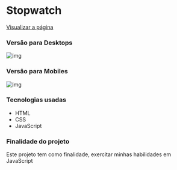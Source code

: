 # Stopwatch

[Visualizar a página](https://rianvitor26.github.io/stopwatch/)

### Versão para Desktops

![img](https://user-images.githubusercontent.com/77061521/136900467-b0bf2c5b-5276-48a5-80a5-212e719139a2.png)

### Versão para Mobiles

![img](https://user-images.githubusercontent.com/77061521/136901282-140f51de-0da5-41ba-923d-2c65a241ff17.png)

### Tecnologias usadas
* HTML
* CSS
* JavaScript

### Finalidade do projeto
Este projeto tem como finalidade, exercitar minhas habilidades em JavaScript

